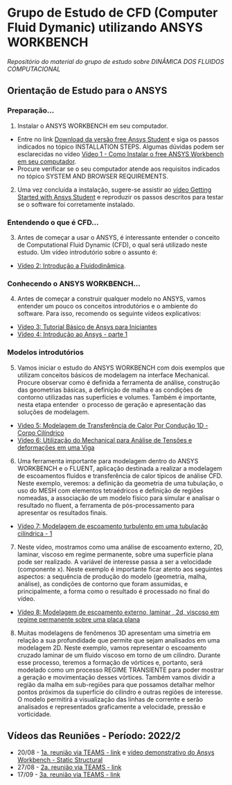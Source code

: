 # Grupo de Estudo de CFD (Computer Fluid Dymanic) utilizando ANSYS WORKBENCH
*Repositório do material do grupo de estudo sobre DINÂMICA DOS FLUIDOS COMPUTACIONAL* 

## Orientação de Estudo para o ANSYS

### Preparação...
1. Instalar o ANSYS WORKBENCH em seu computador.
* Entre no link [Download da versão free Ansys Student](https://www.ansys.com/academic/students/ansys-student) e siga os passos indicados no tópico INSTALLATION STEPS. Algumas dúvidas podem ser esclarecidas no vídeo [Vídeo 1 -  Como Instalar o free ANSYS Workbench em seu computador](https://youtu.be/mYv2VJ1btyk).
* Procure verificar se o seu computador atende aos requisitos indicados no tópico SYSTEM AND BROWSER REQUIREMENTS.
2. Uma vez concluída a instalação, sugere-se assistir ao [vídeo Getting Started with Ansys Student](https://youtu.be/GwrpAceViD8) e reproduzir os passos descritos para testar se o software foi corretamente instalado.
### Entendendo o que é CFD...
3. Antes de começar a usar o ANSYS, é interessante entender o conceito de Computational Fluid Dynamic (CFD), o qual será utilizado neste estudo. Um vídeo introdutório sobre o assunto é:
* [Vídeo 2: Introdução a Fluidodinâmica](https://youtu.be/y-63TFm9QIM).
### Conhecendo o ANSYS WORKBENCH...
4. Antes de começar a construir qualquer modelo no ANSYS, vamos entender um pouco os conceitos introdutórios e o ambiente do software. Para isso, recomendo os seguinte vídeos explicativos:
* [Vídeo 3: Tutorial Básico de Ansys para Iniciantes](https://youtu.be/aFxGct4fLoQ)
* [Vídeo 4: Introdução ao Ansys - parte 1](https://youtu.be/x_JRrMuQTaI)
### Modelos introdutórios
5. Vamos iniciar o estudo do ANSYS WORKBENCH com dois exemplos que utilizam conceitos básicos de modelagem na interface Mechanical. Procure observar como é definida a ferramenta de análise, construção das geometrias básicas, a definição de malha e as condições de contorno utilizadas nas superfícies e volumes. Também é importante, nesta etapa entender  o processo de geração e apresentação das soluções de modelagem.
* [Video 5: Modelagem de Transferência de Calor Por Condução 1D - Corpo Cilíndrico](https://youtu.be/tb8lCXSzULc)
* [Vídeo 6: Utilização do Mechanical para Análise de Tensões e deformações em uma Viga](https://youtu.be/T9KA6nGC_fE)
6. Uma ferramenta importante para modelagem dentro do ANSYS WORKBENCH e o FLUENT, aplicação destinada a realizar a modelagem de escoamentos fluidos e transferência de calor típicos de análise CFD. Neste exemplo, veremos: a definição da geometria de uma tubulação, o uso do MESH com elementos tetraédricos e definição de regiões nomeadas, a associação de um modelo físico para simular e analisar o resultado no fluent, a ferramenta de pós-processamento para apresentar os resultados finais.
* [Vídeo 7: Modelagem de escoamento turbulento em uma tubulação cilíndrica - 1](https://youtu.be/ffUuxEP3UuQ)
7. Neste vídeo, mostramos como uma análise de escoamento externo, 2D,  laminar, viscoso em regime permanente, sobre uma superfície plana pode ser realizado. A variável de interesse passa a ser a velocidade (componente x). Neste exemplo é importante ficar atento aos seguintes aspectos: a sequência de produção do modelo (geometria, malha, análise), as condições de contorno que foram assumidas, e principalmente, a forma como o resultado é processado no final do vídeo.
* [Vídeo 8: Modelagem de escoamento externo, laminar , 2d, viscoso em regime permanente sobre uma placa plana](https://youtu.be/ax1se0EJESI)
8. Muitas modelagens de fenômenos 3D apresentam uma simetria em relação a sua profundidade que permite que sejam analisados em uma modelagem 2D. Neste exemplo, vamos representar o escoamento cruzado laminar de um fluido viscoso em torno de um cilindro. Durante esse processo, teremos a formação de vórtices e, portanto, será modelado como um processo REGIME TRANSIENTE para poder mostrar a geração e movimentação desses vórtices. Também vamos dividir a região da malha em sub-regiões para que possamos detalhar melhor pontos próximos da superfície do cilindro e outras regiões de interesse. O modelo permitirá a visualização das linhas de corrente e serão analisados e representados graficamente a velocidade, pressão e vorticidade.


## Vídeos das Reuniões - Período: 2022/2
* 20/08 - [1a. reunião via TEAMS - link](https://youtu.be/y4DeN_3ROHE) e [vídeo demonstrativo do Ansys Workbench - Static Structural](https://youtu.be/08QIIcrG1ic) 
* 27/08 - [2a. reunião via TEAMS - link](https://youtu.be/XkeKymPYEp4)
* 17/09 - [3a. reunião via TEAMS - link](https://youtu.be/ax1se0EJESI)
